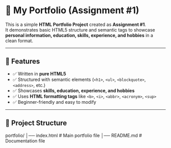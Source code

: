 # 📄 My Portfolio (Assignment #1)

This is a simple **HTML Portfolio Project** created as **Assignment #1**.  
It demonstrates basic HTML5 structure and semantic tags to showcase **personal information, education, skills, experience, and hobbies** in a clean format.

---

## 🚀 Features
- ✅ Written in **pure HTML5**  
- ✅ Structured with semantic elements (`<h1>`, `<ul>`, `<blockquote>`, `<address>`, etc.)  
- ✅ Showcases **skills, education, experience, and hobbies**  
- ✅ Uses **HTML formatting tags** like `<b>`, `<i>`, `<abbr>`, `<acronym>`, `<sup>`  
- ✅ Beginner-friendly and easy to modify  

---

## 📂 Project Structure
portfolio/
│── index.html # Main portfolio file
│── README.md # Documentation file

